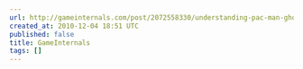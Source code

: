 ```yaml
---
url: http://gameinternals.com/post/2072558330/understanding-pac-man-ghost-behavior
created_at: 2010-12-04 18:51 UTC
published: false
title: GameInternals
tags: []
---
```



